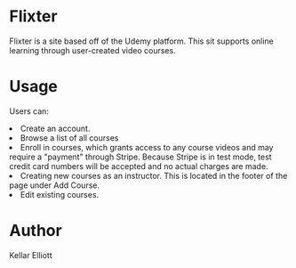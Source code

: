 # Flixter
Flixter is a site based off of the Udemy platform. This sit supports online learning through user-created video courses.

# Usage
Users can:

<li>Create an account.</li>
<li>Browse a list of all courses</li>
<li>Enroll in courses, which grants access to any course videos and may require a "payment" through Stripe. Because Stripe is in test mode, test credit card numbers will be accepted and no actual charges are made.</li>
<li>Creating new courses as an instructor. This is located in the footer of the page under Add Course.</li>
<li>Edit existing courses.</li>

# Author

Kellar Elliott
